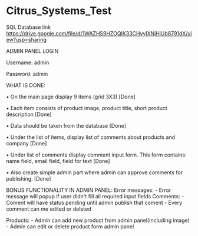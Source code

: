 # Citrus_Systems_Test

SQL Database link https://drive.google.com/file/d/1WAZHS9HZOQIK33CHvylXNiHlUb8791dX/view?usp=sharing

ADMIN PANEL LOGIN
 
 Username: admin
 
 Password: admin
 
WHAT IS DONE:
  
  •	On the main page display 9 items (grid 3X3) [Done]
  
  •	Each item consists of product image, product title, short product description [Done]
  
  •	Data should be taken from the database [Done]
  
  •	Under the list of items, display list of comments about products and company [Done]
  
  •	Under list of comments display comment input form. This form contains: name field, email field, field for text [Done]
  
  •	Also create simple admin part where admin can approve comments for publishing. [Done]
  
  
BONUS FUNCTIONALITY IN ADMIN PANEL:
  Error messages:
    - Error message will popup if user didn't fill all required input fields
  Comments:
    - Coment will have status pending until admin publish that coment
    - Every comment can me edited or deleted
    
   Products:
    - Admin can add new product from admin panel(Including image)
    - Admin can edit or delete product form admin panel
